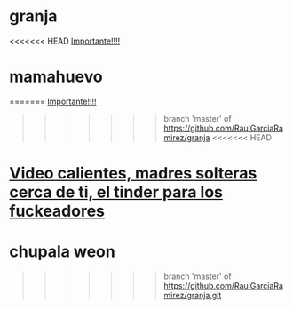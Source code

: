 # granja

<<<<<<< HEAD
[Importante!!!!](https://www.youtube.com/watch?v=xarlmZw2K7U)
 # mamahuevo
=======
[Importante!!!!](https://www.pornhub.com)
>>>>>>> branch 'master' of https://github.com/RaulGarciaRamirez/granja
<<<<<<< HEAD


[Video calientes, madres solteras cerca de ti, el tinder para los fuckeadores](https://www.youtube.com/user/willyrex.com)
=======
# chupala weon
>>>>>>> branch 'master' of https://github.com/RaulGarciaRamirez/granja.git
